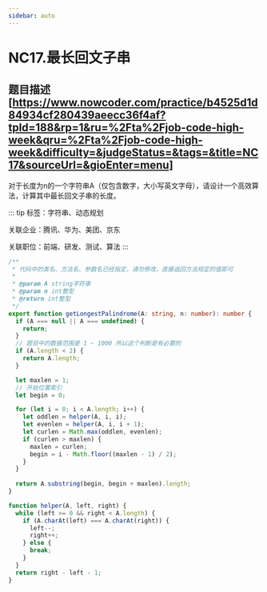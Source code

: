 ```yaml
---
sidebar: auto
---
```


# NC17.最长回文子串

## 题目描述[https://www.nowcoder.com/practice/b4525d1d84934cf280439aeecc36f4af?tpId=188&rp=1&ru=%2Fta%2Fjob-code-high-week&qru=%2Fta%2Fjob-code-high-week&difficulty=&judgeStatus=&tags=&title=NC17&sourceUrl=&gioEnter=menu]

对于长度为n的一个字符串A（仅包含数字，大小写英文字母），请设计一个高效算法，计算其中最长回文子串的长度。

::: tip
标签：字符串、动态规划

关联企业：腾讯、华为、美团、京东

关联职位：前端、研发、测试、算法
:::



```ts
/**
 * 代码中的类名、方法名、参数名已经指定，请勿修改，直接返回方法规定的值即可
 *
 * @param A string字符串
 * @param n int整型
 * @return int整型
 */
export function getLongestPalindrome(A: string, n: number): number {
  if (A === null || A === undefined) {
    return;
  }
  // 题目中的数据范围是 1 ~ 1000 所以这个判断是有必要的
  if (A.length < 2) {
    return A.length;
  }

  let maxlen = 1;
  // 开始位置索引
  let begin = 0;

  for (let i = 0; i < A.length; i++) {
    let oddlen = helper(A, i, i);
    let evenlen = helper(A, i, i + 1);
    let curlen = Math.max(oddlen, evenlen);
    if (curlen > maxlen) {
      maxlen = curlen;
      begin = i - Math.floor((maxlen - 1) / 2);
    }
  }
  
  return A.substring(begin, begin + maxlen).length;
}

function helper(A, left, right) {
  while (left >= 0 && right < A.length) {
    if (A.charAt(left) === A.charAt(right)) {
      left--;
      right++;
    } else {
      break;
    }
  }
  return right - left - 1;
}
```


